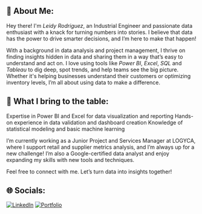 ## 💫 About Me:

Hey there! I'm *Leidy Rodriguez*, an Industrial Engineer and passionate data enthusiast with a knack for turning numbers into stories. I believe that data has the power to drive smarter decisions, and I’m here to make that happen!

With a background in data analysis and project management, I thrive on finding insights hidden in data and sharing them in a way that’s easy to understand and act on. I love using tools like *Power BI*, *Excel*, *SQL* and *Tableau* to dig deep, spot trends, and help teams see the big picture. Whether it's helping businesses understand their customers or optimizing inventory levels, I’m all about using data to make a difference.

## 🌟 What I bring to the table:

Expertise in Power BI and Excel for data visualization and reporting
Hands-on experience in data validation and dashboard creation
Knowledge of statistical modeling and basic machine learning

I’m currently working as a Junior Project and Services Manager at LOGYCA, where I support retail and supplier metrics analysis, and I’m always up for a new challenge! I’m also a Google-certified data analyst and enjoy expanding my skills with new tools and techniques.

Feel free to connect with me. Let’s turn data into insights together!

## 🌐 Socials:

[![LinkedIn](https://img.shields.io/badge/LinkedIn-0A66C2?style=for-the-badge&logo=linkedin&logoColor=white)](https://www.linkedin.com/in/leidyra/)
[![Portfolio](https://img.shields.io/badge/Portfolio-000000?style=for-the-badge&logo=github&logoColor=white)](https://ladybrxs.github.io/Portfolio/)
